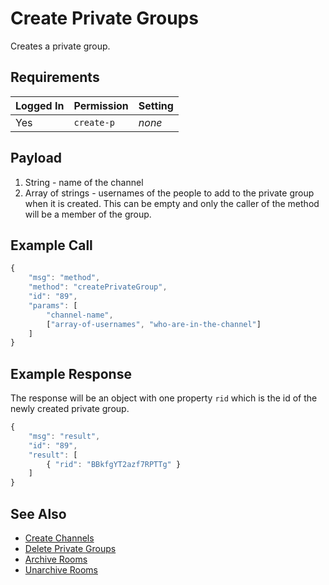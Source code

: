 # Create Private Groups

Creates a private group.

## Requirements

| Logged In | Permission | Setting |
| --------- | ---------- | ------- |
| Yes       | `create-p` | _none_  |

## Payload

1. String - name of the channel
2. Array of strings - usernames of the people to add to the private group when it is created. This can be empty and only the caller of the method will be a member of the group.

## Example Call

```javascript
{
    "msg": "method",
    "method": "createPrivateGroup",
    "id": "89",
    "params": [
        "channel-name",
        ["array-of-usernames", "who-are-in-the-channel"]
    ]
}
```

## Example Response

The response will be an object with one property `rid` which is the id of the newly created private group.

```javascript
{
    "msg": "result",
    "id": "89",
    "result": [
        { "rid": "BBkfgYT2azf7RPTTg" }
    ]
}
```

## See Also

* [Create Channels](channels/create-channels.md)
* [Delete Private Groups](rooms/delete-rooms.md)
* [Archive Rooms](rooms/archive-rooms.md)
* [Unarchive Rooms](rooms/unarchive-rooms.md)
